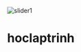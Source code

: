 ![slider1](https://user-images.githubusercontent.com/90248534/132319904-93bd5297-3d60-4cef-9a1c-0264d9989fd1.jpg)
# hoclaptrinh
